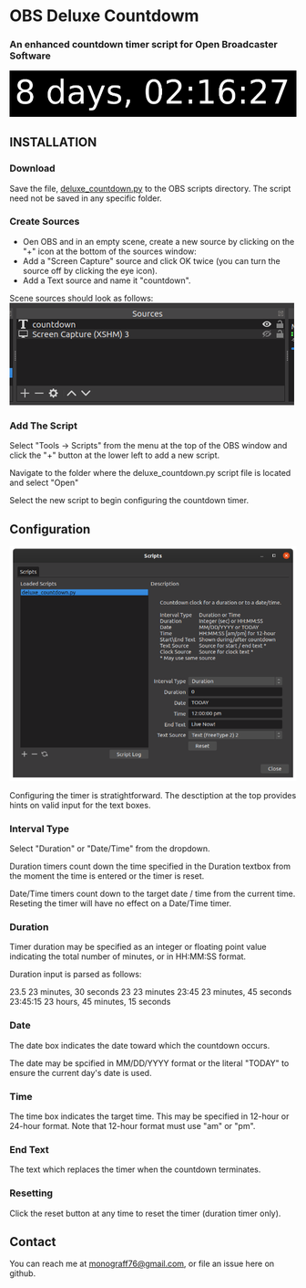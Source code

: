 # OBS Deluxe Countdowm
### An enhanced countdown timer script for Open Broadcaster Software
![](images/countdown_banner.png)
## INSTALLATION

### Download

Save the file, [deluxe_countdown.py](https://github.com/joelgraff/obs-deluxe-countdown/blob/master/deluxe_countdown.py) to the OBS scripts directory. The script need not be saved in any specific folder.

### Create Sources

- Oen OBS and in an empty scene, create a new source by clicking on the "+" icon at the bottom of the sources window:
- Add a "Screen Capture" source and click OK twice (you can turn the source off by clicking the eye icon).
- Add a Text source and name it "countdown".

Scene sources should look as follows:
![](images/obs_countdown_sources.png)

### Add The Script

Select "Tools -> Scripts" from the menu at the top of the OBS window
and click the "+" button at the lower left to add a new script.

Navigate to the folder where the deluxe_countdown.py script file is located
and select "Open"

Select the new script to begin configuring the countdown timer.

## Configuration

![](images/obs_scripts_configure.png)

Configuring the timer is stratightforward.  The desctiption at the top
provides hints on valid input for the text boxes.

### Interval Type
Select "Duration" or "Date/Time" from the dropdown.

Duration timers count down the time specified in the Duration textbox
from the moment the time is entered or the timer is reset.

Date/Time timers count down to the target date / time from the current
time.  Reseting the timer will have no effect on a Date/Time timer.

### Duration
Timer duration may be specified as an integer or floating point value
indicating the total number of minutes, or in HH:MM:SS format.

Duration input is parsed as follows:

23.5        23 minutes, 30 seconds
23          23 minutes
23:45       23 minutes, 45 seconds
23:45:15    23 hours, 45 minutes, 15 seconds

### Date
The date box indicates the date toward which the countdown occurs.

The date may be spcified in MM/DD/YYYY format or the literal "TODAY"
to ensure the current day's date is used.

### Time
The time box indicates the target time.  This may be specified in
12-hour or 24-hour format.  Note that 12-hour format must use "am" or "pm".

### End Text
The text which replaces the timer when the countdown terminates.

### Resetting
Click the reset button at any time to reset the timer (duration timer only).

## Contact

You can reach me at monograff76@gmail.com, or file an issue here on github.
